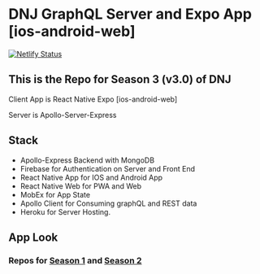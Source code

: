 # DNJ GraphQL Server and Expo App [ios-android-web]

[![Netlify Status](https://api.netlify.com/api/v1/badges/0c7e2a6a-6c68-4f39-9438-d69a10eeec9a/deploy-status)](https://app.netlify.com/sites/practical-payne-7ee307/deploys)

## This is the Repo for Season 3 (v3.0) of DNJ

Client App is React Native Expo [ios-android-web]

Server is Apollo-Server-Express

## Stack

- Apollo-Express Backend with MongoDB
- Firebase for Authentication on Server and Front End
- React Native App for IOS and Android App
- React Native Web for PWA and Web
- MobEx for App State
- Apollo Client for Consuming graphQL and REST data
- Heroku for Server Hosting.

## App Look

### Repos for [Season 1](https://github.com/ahwelgemoed/dnj) and [Season 2](https://github.com/ahwelgemoed/dnjRN)
